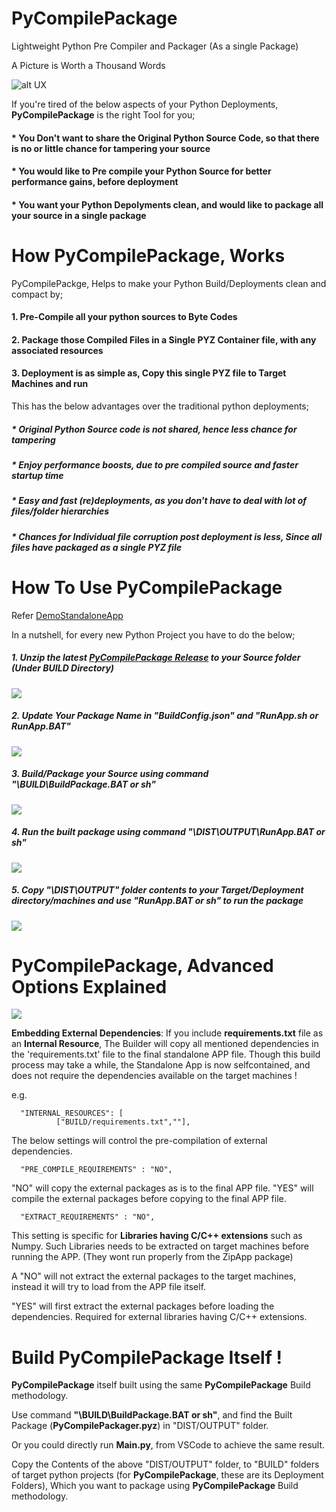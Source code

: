 # PyCompilePackage
Lightweight Python Pre Compiler and Packager (As a single Package)

A Picture is Worth a Thousand Words

![alt UX](https://github.com/avarghesein/PyCompilePackage/blob/main/Docs/DeploymentModels.png)

If you're tired of the below aspects of your Python Deployments, **PyCompilePackage** is the right Tool for you;

#### * You Don't want to share the Original Python Source Code, so that there is no or little chance for tampering your source

#### * You would like to Pre compile your Python Source for better performance gains, before deployment

#### * You want your Python Depolyments clean, and would like to package all your source in a single package

# How PyCompilePackage, Works

PyCompilePackge, Helps to make your Python Build/Deployments clean and compact by;

#### 1. Pre-Compile all your python sources to Byte Codes

#### 2. Package those Compiled Files in a Single PYZ Container file, with any associated resources

#### 3. Deployment is as simple as, Copy this single PYZ file to Target Machines and run

This has the below advantages over the traditional python deployments;

##### * Original Python Source code is not shared, hence less chance for tampering

##### * Enjoy performance boosts, due to pre compiled source and faster startup time

##### * Easy and fast (re)deployments, as you don't have to deal with lot of files/folder hierarchies 

##### * Chances for Individual file corruption post deployment is less, Since all files have packaged as a single PYZ file

# How To Use PyCompilePackage

Refer [DemoStandaloneApp](https://github.com/avarghesein/PyCompilePackage/tree/main/DemoStandaloneApp)

In a nutshell, for every new Python Project you have to do the below;

##### 1. Unzip the latest [PyCompilePackage Release](https://github.com/avarghesein/PyCompilePackage/releases/download/Version7/BUILD.zip) to your Source folder (Under BUILD Directory)

![](https://github.com/avarghesein/PyCompilePackage/blob/main/Docs/BuildTemplateFolder.png)

##### 2. Update Your Package Name in "BuildConfig.json" and "RunApp.sh or RunApp.BAT"

![](https://github.com/avarghesein/PyCompilePackage/blob/main/Docs/UpdatePackageName.png)

##### 3. Build/Package your Source using command "\BUILD\BuildPackage.BAT or sh"

![](https://github.com/avarghesein/PyCompilePackage/blob/main/Docs/BuildPackage.png)

##### 4. Run the built package using command "\DIST\OUTPUT\RunApp.BAT or sh"

![](https://github.com/avarghesein/PyCompilePackage/blob/main/Docs/RunPackage.png)

##### 5. Copy "\DIST\OUTPUT" folder contents to your Target/Deployment directory/machines and use "RunApp.BAT or sh" to run the package

![](https://github.com/avarghesein/PyCompilePackage/blob/main/Docs/DeployPackage.png)

# PyCompilePackage, Advanced Options Explained

![](https://github.com/avarghesein/PyCompilePackage/blob/main/Docs/AdvancedOptions.png)

**Embedding External Dependencies**: 
If you include **requirements.txt** file as an **Internal Resource**, The Builder will copy all mentioned dependencies in the
'requirements.txt' file to the final standalone APP file. Though this build process may take a while, 
the Standalone App is now selfcontained, and does not require the dependencies available on the target machines !

e.g.

      "INTERNAL_RESOURCES": [
              ["BUILD/requirements.txt",""],

The below settings will control the pre-compilation of external dependencies. 

      "PRE_COMPILE_REQUIREMENTS" : "NO",
 
"NO" will copy the external packages as is to the final APP file.
"YES" will compile the external packages before copying to the final APP file.


      "EXTRACT_REQUIREMENTS" : "NO",
 
This setting is specific for **Libraries having C/C++ extensions** such as Numpy.
Such Libraries needs to be extracted on target machines before running the APP. (They wont run properly from the ZipApp package)

A "NO" will not extract the external packages to the target machines, instead it will try to load from the APP file itself.

"YES" will first extract the external packages before loading the dependencies.
Required for external libraries having C/C++ extensions.

# Build PyCompilePackage Itself !

**PyCompilePackage** itself built using the same **PyCompilePackage** Build methodology.

Use command **"\BUILD\BuildPackage.BAT or sh"**, and find the Built Package (**PyCompilePackager.pyz**) in "DIST/OUTPUT" folder. 

Or you could directly run **Main.py**, from VSCode to achieve the same result. 

Copy the Contents of the above "DIST/OUTPUT" folder, to "BUILD" folders of target python projects
(for **PyCompilePackage**, these are its Deployment Folders),
Which you want to package using **PyCompilePackage** Build methodology.
